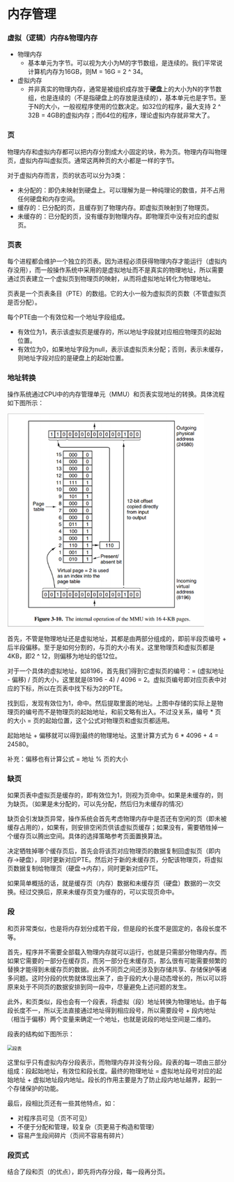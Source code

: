 # 内存管理

### 虚拟（逻辑）内存&物理内存

* 物理内存
  * 基本单元为字节。可以视为大小为M的字节数组，是连续的。我们平常说计算机内存为16GB，则M = 16G = 2 ^ 34。
* 虚拟内存
  * 并非真实的物理内存，通常是被组织成存放于**硬盘**上的大小为N的字节数组，也是连续的（不是指硬盘上的存放是连续的），基本单元也是字节。至于N的大小，一般视程序使用的位数决定。如32位的程序，最大支持 2 ^ 32B = 4GB的虚拟内存；而64位的程序，理论虚拟内存就非常大了。



### 页

物理内存和虚拟内存都可以把内存分割成大小固定的块，称为页。物理内存叫物理页，虚拟内存叫虚拟页。通常这两种页的大小都是一样的字节。

对于虚拟内存而言，页的状态可以分为3类：

* 未分配的：即仍未映射到硬盘上。可以理解为是一种纯理论的数值，并不占用任何硬盘和内存空间。
* 缓存的：已分配的页，且缓存到了物理内存。即虚拟页映射到了物理页。
* 未缓存的：已分配的页，没有缓存到物理内存。即物理页中没有对应的虚拟页。



### 页表

每个进程都会维护一个独立的页表。因为进程必须获得物理内存才能运行（虚拟内存没用），而一般操作系统中采用的是虚拟地址而不是真实的物理地址，所以需要通过页表建立一个虚拟页到物理页的映射，从而将虚拟地址转化为物理地址。

页表是一个页表条目（PTE）的数组。它的大小一般为虚拟页的页数（不管虚拟页是否分配）。

每个PTE由一个有效位和一个地址字段组成。

* 有效位为1，表示该虚拟页是缓存的，所以地址字段就对应相应物理页的起始位置。
* 有效位为0，如果地址字段为null，表示该虚拟页未分配；否则，表示未缓存，则地址字段对应的是硬盘上的起始位置。



### 地址转换

操作系统通过CPU中的内存管理单元（MMU）和页表实现地址的转换。具体流程如下图所示：

<img src="imgs/MMU.png" alt="MMU" style="zoom:75%;" />

首先，不管是物理地址还是虚拟地址，其都是由两部分组成的，即前半段页编号 + 后半段偏移。至于是如何分割的，与页的大小有关。这里物理页和虚拟页都是4KB，即2 ^ 12，则偏移为地址的低12位。

对于一个具体的虚拟地址，如8196，首先我们得到它虚拟页的编号：= (虚拟地址 - 偏移) / 页的大小，这里就是(8196 - 4) / 4096 = 2。虚拟页编号即对应页表中对应的下标，所以在页表中找下标为2的PTE。

找到后，发现有效位为1，命中。然后提取里面的地址。上图中存储的实际上是物理页的编号而不是物理页的起始地址，和前文略有出入。不过没关系，编号 * 页的大小 = 页的起始位置，这个公式对物理页和虚拟页都适用。

起始地址 + 偏移就可以得到最终的物理地址。这里计算方式为 6 * 4096 + 4 = 24580。

补充：偏移也有计算公式 = 地址 % 页的大小



### 缺页

如果页表中虚拟页是缓存的，即有效位为1，则视为页命中。如果是未缓存的，则为缺页。（如果是未分配的，可以先分配，然后归为未缓存的情况）

缺页会引发缺页异常，操作系统会首先考虑物理内存中是否还有空闲的页（即未被缓存占用的），如果有，则安排空闲页供该虚拟页缓存；如果没有，需要牺牲掉一个缓存页以腾出空间。具体的选择策略参考页面置换算法。

决定牺牲掉哪个缓存页后，首先会将该页对应物理页的数据复制回虚拟页（即内存->硬盘），同时更新对应PTE。然后对于新的未缓存页，分配该物理页，将虚拟页数据复制给物理页（硬盘->内存），同时更新对应PTE。

如果简单概括的话，就是缓存页（内存）数据和未缓存页（硬盘）数据的一次交换。经过交换后，原来未缓存页变为缓存的，可以实现页命中。



### 段

和页非常类似，也是将内存划分成若干段，但是段的长度不是固定的，各段长度不等。

首先，程序并不需要全部载入物理内存就可以运行，也就是只需部分物理内存。而如果它需要的一部分在缓存页，而另一部分在未缓存页，那么很有可能需要频繁的替换才能得到未缓存页的数据。此外不同页之间还涉及到存储共享、存储保护等诸多问题。这时分段的优势就体现出来了，由于段的大小是动态增长的，所以可以将原来处于不同页的数据安排到同一段中，尽量避免上述问题的发生。

此外，和页类似，段也会有一个段表，将虚拟（段）地址转换为物理地址。由于每段长度不一，所以无法直接通过地址得到相应段号，所以需要段号 + 段内地址（相当于偏移）两个变量来确定一个地址，也就是说段的地址空间是二维的。

段表的结构如下图所示：

<img src="https://img-blog.csdn.net/20130519103349824" alt="段表" style="zoom:75%;" />

这里似乎只有虚拟内存分段表示，而物理内存并没有分段。段表的每一项由三部分组成：段起始地址，有效位和段长度。最终的物理地址 = 虚拟地址段号对应的起始地址 + 虚拟地址段内地址。段长的作用主要是为了防止段内地址越界，起到一个存储保护的功能。

最后，段相比页还有一些其他特点，如：

* 对程序员可见（页不可见）
* 不便于分配和管理，较复杂（页更易于构造和管理）
* 容易产生段间碎片（页间不容易有碎片）



### 段页式

结合了段和页（的优点），即先将内存分段，每一段再分页。



